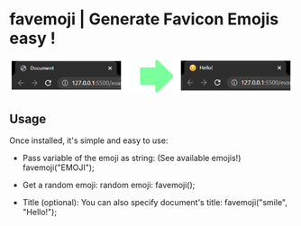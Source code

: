 # favemoji | Generate Favicon Emojis easy !
![favemoji](https://raw.githubusercontent.com/sancode86/favemoji/master/1.png?token=AVS567EGA5LEB3KZ53TUC73BYSRGQ)
## Usage

Once installed, it's simple and easy to use:
- Pass variable of the emoji as string:
(See available emojis!)
favemoji("EMOJI");

- Get a random emoji:
random emoji:
favemoji();

- Title (optional):
You can also specify document's title:
favemoji("smile", "Hello!");
